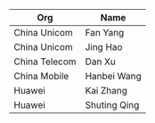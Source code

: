 | Org                    | Name                                                |
| -----------------------| ----------------------------------------------------|
| China Unicom | Fan Yang |
| China Unicom | Jing Hao |
| China Telecom | Dan Xu |
| China Mobile | Hanbei Wang |
| Huawei | Kai Zhang |
| Huawei | Shuting Qing |
